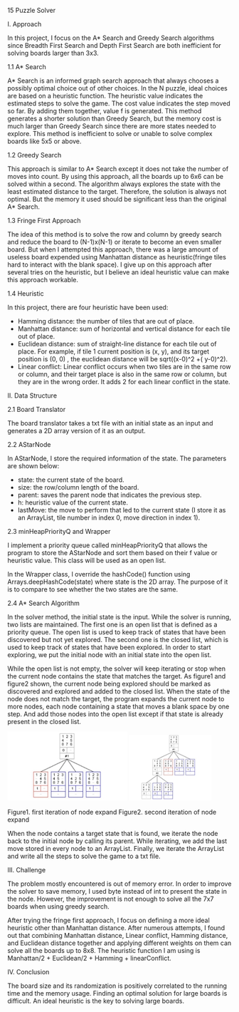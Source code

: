 ﻿15 Puzzle Solver

I. Approach

In this project, I focus on the A\* Search and Greedy Search algorithms since Breadth First Search and Depth First Search are both inefficient for solving boards larger than 3x3.

1.1 A\* Search

A\* Search is an informed graph search approach that always chooses a possibly optimal choice out of other choices. In the N puzzle, ideal choices are based on a heuristic function. The heuristic value indicates the estimated steps to solve the game. The cost value indicates the step moved so far. By adding them together, value f is generated. This method generates a shorter solution than Greedy Search, but the memory cost is much larger than Greedy Search since there are more states needed to explore. This method is inefficient to solve or unable to solve complex boards like 5x5 or above.

1.2 Greedy Search

This approach is similar to A\* Search except it does not take the number of moves into count. By using this approach, all the boards up to 6x6 can be solved within a second. The algorithm always explores the state with the least estimated distance to the target. Therefore, the solution is always not optimal. But the memory it used should be significant less than the original A\* Search.

1.3 Fringe First Approach

The idea of this method is to solve the row and column by greedy search and reduce the board to (N-1)x(N-1) or iterate to become an even smaller board. But when I attempted this approach, there was a large amount of useless board expended using Manhattan distance as heuristic(fringe tiles hard to interact with the blank space). I give up on this approach after several tries on the heuristic, but I believe an ideal heuristic value can make this approach workable.

1.4 Heuristic

In this project, there are four heuristic have been used:

- Hamming distance: the number of tiles that are out of place.
- Manhattan distance: sum of horizontal and vertical distance for each tile out of place.
- Euclidean distance: sum of straight-line distance for each tile out of place. For example, if tile 1 current position is (x, y), and its target position is (0, 0) , the euclidean distance will be sqrt((x-0)^2 +( y-0)^2).
- Linear conflict: Linear conflict occurs when two tiles are in the same row or column, and their target place is also in the same row or column, but they are in the wrong order. It adds 2 for each linear conflict in the state.

II. Data Structure

2.1 Board Translator

The board translator takes a txt file with an initial state as an input and generates a 2D array version of it as an output.

2.2 AStarNode

In AStarNode, I store the required information of the state. The parameters are shown below:

- state: the current state of the board.
- size: the row/column length of the board.
- parent: saves the parent node that indicates the previous step.
- h: heuristic value of the current state.
- lastMove: the move to perform that led to the current state (I store it as an ArrayList, tile number in index 0, move direction in index 1).

2.3 minHeapPriorityQ and Wrapper

I implement a priority queue called minHeapPriorityQ that allows the program to store the AStarNode and sort them based on their f value or heuristic value. This class will be used as an open list.

In the Wrapper class, I override the hashCode() function using Arrays.deepHashCode(state) where state is the 2D array. The purpose of it is to compare to see whether the two states are the same.

2.4 A\* Search Algorithm

In the solver method, the initial state is the input. While the solver is running, two lists are maintained. The first one is an open list that is defined as a priority queue. The open list is used to keep track of states that have been discovered but not yet explored. The second one is the closed list, which is used to keep track of states that have been explored. In order to start exploring, we put the initial node with an initial state into the open list.

While the open list is not empty, the solver will keep iterating or stop when the current node contains the state that matches the target. As figure1 and figure2 shown, the current node being explored should be marked as discovered and explored and added to the closed list. When the state of the node does not match the target, the program expands the current node to more nodes, each node containing a state that moves a blank space by one step. And add those nodes into the open list except if that state is already present in the closed list.

![](Aspose.Words.7b20bc71-a2d3-4b00-96ca-fcb329bd47dc.001.jpeg) ![](Aspose.Words.7b20bc71-a2d3-4b00-96ca-fcb329bd47dc.002.jpeg)

Figure1. first iteration of node expand Figure2. second iteration of node expand

When the node contains a target state that is found, we iterate the node back to the initial node by calling its parent. While iterating, we add the last move stored in every node to an ArrayList. Finally, we iterate the ArrayList and write all the steps to solve the game to a txt file.

III. Challenge

The problem mostly encountered is out of memory error. In order to improve the solver to save memory, I used byte instead of int to present the state in the node. However, the improvement is not enough to solve all the 7x7 boards when using greedy search.

After trying the fringe first approach, I focus on defining a more ideal heuristic other than Manhattan distance. After numerous attempts, I found out that combining Manhattan distance, Linear conflict, Hamming distance, and Euclidean distance together and applying different weights on them can solve all the boards up to 8x8. The heuristic function I am using is Manhattan/2 + Euclidean/2 + Hamming + linearConflict.

IV. Conclusion

The board size and its randomization is positively correlated to the running time and the memory usage. Finding an optimal solution for large boards is difficult. An ideal heuristic is the key to solving large boards.
